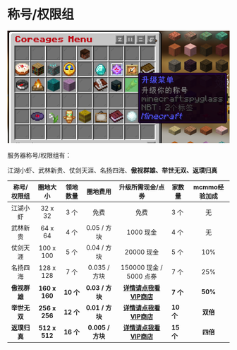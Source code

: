 # 称号/权限组

![SJmenu](../Newplayer/image/升级菜单.png)

服务器称号/权限组有：

江湖小虾、武林新贵、仗剑天涯、名扬四海、**傲视群雄、举世无双、返璞归真**

| 称号/权限组  |   圈地大小    | 领地数量  |     圈地费用     |                      升级所需现金/点券                       | 家数量    | mcmmo经验加成 |
| :----------: | :-----------: | :-------: | :--------------: | :----------------------------------------------------------: | --------- | :-----------: |
|   江湖小虾   |    32 x 32    |   3 个    |       免费       |                             免费                             | 3 个      |      无       |
|   武林新贵   |    64 x 64    |   4 个    |   0.05 / 方块    |                          1000 现金                           | 4 个      |      无       |
|   仗剑天涯   |   100 x 100   |   5 个    |   0.04 / 方块    |                          20000 现金                          | 5 个      |      10%      |
|   名扬四海   |   128 x 128   |   7 个    |   0.035 / 方块   |                   150000 现金 / 5000 点券                    | 7 个      |      25%      |
| **傲视群雄** | **160 x 160** | **10 个** | **0.03 / 方块**  | **[详情请点我看VIP商店](C:\Users\wdsj2\Music\coreages\CoreagesWiki-main\Newplayer\VIPShop.md)** | **7 个**  |    **50%**    |
| **举世无双** | **256 x 256** | **12 个** | **0.01 / 方块**  | **[详情请点我看VIP商店](C:\Users\wdsj2\Music\coreages\CoreagesWiki-main\Newplayer\VIPShop.md)** | **10 个** |   **双倍**    |
| **返璞归真** | **512 x 512** | **16 个** | **0.005 / 方块** | [**详情请点我看VIP商店**](C:\Users\wdsj2\Music\coreages\CoreagesWiki-main\Newplayer\VIPShop.md) | **15 个** |   **四倍**    |
